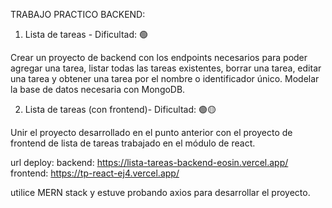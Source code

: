 TRABAJO PRACTICO BACKEND:


1. Lista de tareas - Dificultad:  🟢

Crear un proyecto de backend con los endpoints necesarios para poder agregar una tarea, listar todas las tareas existentes, borrar una tarea, editar una tarea y obtener una tarea por el nombre o identificador único. Modelar la base de datos necesaria con MongoDB. 

2. Lista de tareas (con frontend)- Dificultad:  🟢🟡

Unir el proyecto desarrollado en el punto anterior con el proyecto de frontend de lista de tareas trabajado en el módulo de react.

url deploy:
 backend:
 https://lista-tareas-backend-eosin.vercel.app/
 frontend:
 https://tp-react-ej4.vercel.app/

 utilice MERN stack y estuve probando axios para desarrollar el proyecto.
